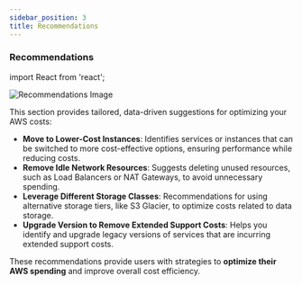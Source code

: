 ```yaml
---
sidebar_position: 3
title: Recommendations
---
```


### Recommendations

import React from 'react';

<div style={{ textAlign: 'center' }}>
  <img src="/img/billingsummary/2.png" alt="Recommendations Image" />
</div>

This section provides tailored, data-driven suggestions for optimizing your AWS costs:

- **Move to Lower-Cost Instances**: Identifies services or instances that can be switched to more cost-effective options, ensuring performance while reducing costs.
- **Remove Idle Network Resources**: Suggests deleting unused resources, such as Load Balancers or NAT Gateways, to avoid unnecessary spending.
- **Leverage Different Storage Classes**: Recommendations for using alternative storage tiers, like S3 Glacier, to optimize costs related to data storage.
- **Upgrade Version to Remove Extended Support Costs**: Helps you identify and upgrade legacy versions of services that are incurring extended support costs.

These recommendations provide users with strategies to **optimize their AWS spending** and improve overall cost efficiency.
